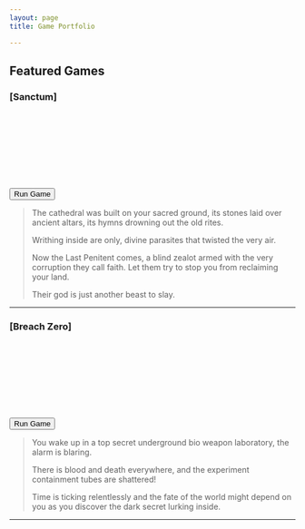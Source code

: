```yaml
---
layout: page
title: Game Portfolio

---
```


## Featured Games

<script>
function loadGame(containerId, gameId) {
    const button = document.getElementById('button-' + containerId);
    const frame = document.getElementById(containerId);
    button.style.display = 'none';
    frame.src = `https://itch.io/embed-upload/${gameId}?color=000000`;
    frame.style.display = 'block';
}
</script>

### [Sanctum]
<div class="game-container">
    <button id="button-sanctum" class="load-button" onclick="loadGame('sanctum', '13665764')">Run Game</button>
    <iframe id="sanctum" class="game-frame" frameborder="0" 
            allowfullscreen="">
        <a href="https://trev3lyan.itch.io/sanctum">Play Sanctum on itch.io</a>
    </iframe>
</div>

> The cathedral was built on your sacred ground, its stones laid over ancient altars, its hymns drowning out the old rites. 
>
> Writhing inside are only, divine parasites that twisted the very air.
>
> Now the Last Penitent comes, a blind zealot armed with the very corruption they call faith. Let them try to stop you from reclaiming your land. 
>
> Their god is just another beast to slay.

---

### [Breach Zero]
<div class="game-container">
    <button id="button-breachzero" class="load-button" onclick="loadGame('breachzero', '12810672')">Run Game</button>
    <iframe id="breachzero" class="game-frame" frameborder="0" 
            allowfullscreen="">
        <a href="https://finbox-entertainment.itch.io/breach-zero">Play Breach Zero on itch.io</a>
    </iframe>
</div>

> You wake up in a top secret underground bio weapon laboratory, the alarm is blaring.
>
> There is blood and death everywhere, and the experiment containment tubes are shattered!
>
> Time is ticking relentlessly and the fate of the world might depend on you as you discover the dark secret lurking inside.

---